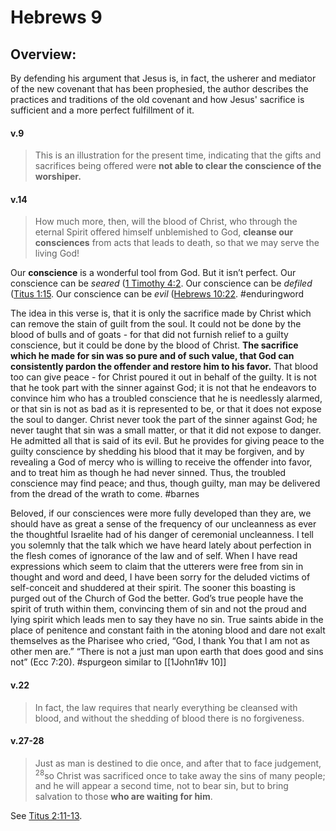 # Hebrews 9

## Overview:
By defending his argument that Jesus is, in fact, the usherer and mediator of the new covenant that has been prophesied, the author describes the practices and traditions of the old covenant and how Jesus' sacrifice is sufficient and a more perfect fulfillment of it.


#### v.9
>This is an illustration for the present time, indicating that the gifts and sacrifices being offered were **not able to clear the conscience of the worshiper.**

#### v.14
>How much more, then, will the blood of Christ, who through the eternal Spirit offered himself unblemished to God, **cleanse our consciences** from acts that leads to death, so that we may serve the living God!

Our **conscience** is a wonderful tool from God. But it isn’t perfect. Our conscience can be _seared_ ([1 Timothy 4:2](1Timothy4#v.1-2). Our conscience can be _defiled_ ([Titus 1:15](Titus1#v.15). Our conscience can be _evil_ ([Hebrews 10:22](Hebrews10#v.22).
#enduringword 

The idea in this verse is, that it is only the sacrifice made by Christ which can remove the stain of guilt from the soul. It could not be done by the blood of bulls and of goats - for that did not furnish relief to a guilty conscience, but it could be done by the blood of Christ. **The sacrifice which he made for sin was so pure and of such value, that God can consistently pardon the offender and restore him to his favor.** That blood too can give peace - for Christ poured it out in behalf of the guilty. It is not that he took part with the sinner against God; it is not that he endeavors to convince him who has a troubled conscience that he is needlessly alarmed, or that sin is not as bad as it is represented to be, or that it does not expose the soul to danger. Christ never took the part of the sinner against God; he never taught that sin was a small matter, or that it did not expose to danger. He admitted all that is said of its evil. But he provides for giving peace to the guilty conscience by shedding his blood that it may be forgiven, and by revealing a God of mercy who is willing to receive the offender into favor, and to treat him as though he had never sinned. Thus, the troubled conscience may find peace; and thus, though guilty, man may be delivered from the dread of the wrath to come.
#barnes

Beloved, if our consciences were more fully developed than they are, we should have as great a sense of the frequency of our uncleanness as ever the thoughtful Israelite had of his danger of ceremonial uncleanness. I tell you solemnly that the talk which we have heard lately about perfection in the flesh comes of ignorance of the law and of self. When I have read expressions which seem to claim that the utterers were free from sin in thought and word and deed, I have been sorry for the deluded victims of self-conceit and shuddered at their spirit. The sooner this boasting is purged out of the Church of God the better. God’s true people have the spirit of truth within them, convincing them of sin and not the proud and lying spirit which leads men to say they have no sin. True saints abide in the place of penitence and constant faith in the atoning blood and dare not exalt themselves as the Pharisee who cried, “God, I thank You that I am not as other men are.” “There is not a just man upon earth that does good and sins not” (Ecc 7:20).
#spurgeon  similar to [[1John1#v 10]]

#### v.22
>In fact, the law requires that nearly everything be cleansed with blood, and without the shedding of blood there is no forgiveness.


#### v.27-28
>Just as man is destined to die once, and after that to face judgement, <sup>28</sup>so Christ was sacrificed once to take away the sins of many people; and he will appear a second time, not to bear sin, but to bring salvation to those **who are waiting for him**.

See [Titus 2:11-13](Titus2#v.11-13).
